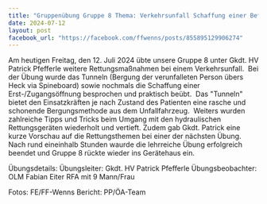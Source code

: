 ```yaml
---
title: "Gruppenübung Gruppe 8 Thema: Verkehrsunfall Schaffung einer Befreiungsöffnung - Tunneln"
date: 2024-07-12
layout: post
facebook_url: "https://facebook.com/ffwenns/posts/855895129906274"
---
```


Am heutigen Freitag, den 12. Juli 2024 übte unsere Gruppe 8 unter Gkdt. HV Patrick Pfefferle weitere Rettungsmaßnahmen bei einem Verkehrsunfall. ️ Bei der Übung wurde das Tunneln (Bergung der verunfalleten Person übers Heck via Spineboard) sowie nochmals die Schaffung einer Erst-/Zugangsöffnung besprochen und praktisch beübt. ️ Das "Tunneln" bietet den Einsatzkräften je nach Zustand des Patienten eine rasche und schonende Bergungsmethode aus dem Unfallfahrzeug. ️️ Weiters wurden zahlreiche Tipps und Tricks beim Umgang mit den hydraulischen Rettungsgeräten wiederholt und vertieft. Zudem gab Gkdt. Patrick eine kurze Vorschau auf die Rettungsthemen bei einer der nächsten Übung. Nach rund eineinhalb Stunden waurde die lehrreiche Übung erfolgreich beendet und Gruppe 8 rückte wieder ins Gerätehaus ein. 

Übungsdetails:
Übungsleiter: Gkdt. HV Patrick Pfefferle 
Übungsbeobachter: OLM Fabian Eiter 
RFA mit 9 Mann/Frau 

Fotos: FE/FF-Wenns 
Bericht: PP/ÖA-Team ️